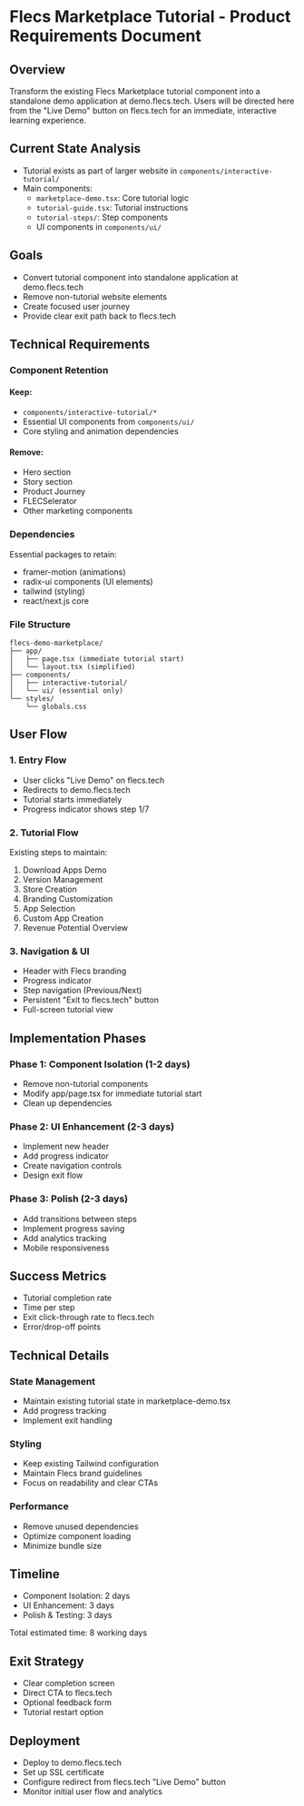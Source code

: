# Flecs Marketplace Tutorial - Product Requirements Document

## Overview
Transform the existing Flecs Marketplace tutorial component into a standalone demo application at demo.flecs.tech. Users will be directed here from the "Live Demo" button on flecs.tech for an immediate, interactive learning experience.

## Current State Analysis
- Tutorial exists as part of larger website in `components/interactive-tutorial/`
- Main components:
  - `marketplace-demo.tsx`: Core tutorial logic
  - `tutorial-guide.tsx`: Tutorial instructions
  - `tutorial-steps/`: Step components
  - UI components in `components/ui/`

## Goals
- Convert tutorial component into standalone application at demo.flecs.tech
- Remove non-tutorial website elements
- Create focused user journey
- Provide clear exit path back to flecs.tech

## Technical Requirements

### Component Retention
#### Keep:
- `components/interactive-tutorial/*`
- Essential UI components from `components/ui/`
- Core styling and animation dependencies

#### Remove:
- Hero section
- Story section
- Product Journey
- FLECSelerator
- Other marketing components

### Dependencies
Essential packages to retain:
- framer-motion (animations)
- radix-ui components (UI elements)
- tailwind (styling)
- react/next.js core

### File Structure
```
flecs-demo-marketplace/
├── app/
│   ├── page.tsx (immediate tutorial start)
│   └── layout.tsx (simplified)
├── components/
│   ├── interactive-tutorial/
│   └── ui/ (essential only)
└── styles/
    └── globals.css
```

## User Flow

### 1. Entry Flow
- User clicks "Live Demo" on flecs.tech
- Redirects to demo.flecs.tech
- Tutorial starts immediately
- Progress indicator shows step 1/7

### 2. Tutorial Flow
Existing steps to maintain:
1. Download Apps Demo
2. Version Management
3. Store Creation
4. Branding Customization
5. App Selection
6. Custom App Creation
7. Revenue Potential Overview

### 3. Navigation & UI
- Header with Flecs branding
- Progress indicator
- Step navigation (Previous/Next)
- Persistent "Exit to flecs.tech" button
- Full-screen tutorial view

## Implementation Phases

### Phase 1: Component Isolation (1-2 days)
- Remove non-tutorial components
- Modify app/page.tsx for immediate tutorial start
- Clean up dependencies

### Phase 2: UI Enhancement (2-3 days)
- Implement new header
- Add progress indicator
- Create navigation controls
- Design exit flow

### Phase 3: Polish (2-3 days)
- Add transitions between steps
- Implement progress saving
- Add analytics tracking
- Mobile responsiveness

## Success Metrics
- Tutorial completion rate
- Time per step
- Exit click-through rate to flecs.tech
- Error/drop-off points

## Technical Details

### State Management
- Maintain existing tutorial state in marketplace-demo.tsx
- Add progress tracking
- Implement exit handling

### Styling
- Keep existing Tailwind configuration
- Maintain Flecs brand guidelines
- Focus on readability and clear CTAs

### Performance
- Remove unused dependencies
- Optimize component loading
- Minimize bundle size

## Timeline
- Component Isolation: 2 days
- UI Enhancement: 3 days
- Polish & Testing: 3 days

Total estimated time: 8 working days

## Exit Strategy
- Clear completion screen
- Direct CTA to flecs.tech
- Optional feedback form
- Tutorial restart option

## Deployment
- Deploy to demo.flecs.tech
- Set up SSL certificate
- Configure redirect from flecs.tech "Live Demo" button
- Monitor initial user flow and analytics
